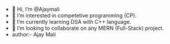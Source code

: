 - 👋 Hi, I’m @Ajaymali
- 👀 I’m interested in competetive programming (CP).
- 🌱 I’m currently learning DSA with C++ language.
- 💞️ I’m looking to collaborate on any MERN (Full-Stack) project.
- author:- Ajay Mali

